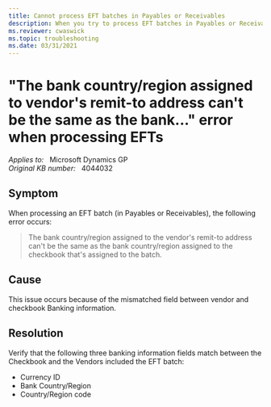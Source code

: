 ```yaml
---
title: Cannot process EFT batches in Payables or Receivables
description: When you try to process EFT batches in Payables or Receivables in Microsoft Dynamics GP, you receive an error message that states the bank country/region assigned to the vendor's remit-to address can't be the same as the bank country/region assigned to the checkbook that's assigned to the batch.
ms.reviewer: cwaswick
ms.topic: troubleshooting
ms.date: 03/31/2021
---
```

# "The bank country/region assigned to vendor's remit-to address can't be the same as the bank..." error when processing EFTs

_Applies to:_ &nbsp; Microsoft Dynamics GP  
_Original KB number:_ &nbsp; 4044032

## Symptom

When processing an EFT batch (in Payables or Receivables), the following error occurs:

> The bank country/region assigned to the vendor's remit-to address can't be the same as the bank country/region assigned to the checkbook that's assigned to the batch.

## Cause

This issue occurs because of the mismatched field between vendor and checkbook Banking information.

## Resolution

Verify that the following three banking information fields match between the Checkbook and the Vendors included the EFT batch:

- Currency ID
- Bank Country/Region
- Country/Region code
